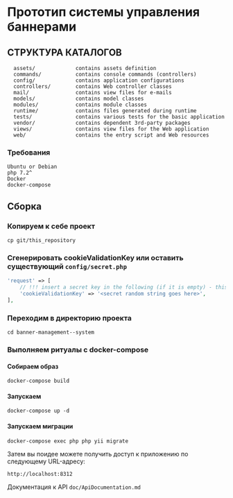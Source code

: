 # Прототип системы управления баннерами

СТРУКТУРА КАТАЛОГОВ
-------------------

      assets/             contains assets definition
      commands/           contains console commands (controllers)
      config/             contains application configurations
      controllers/        contains Web controller classes
      mail/               contains view files for e-mails
      models/             contains model classes
      modules/            contains module classes
      runtime/            contains files generated during runtime
      tests/              contains various tests for the basic application
      vendor/             contains dependent 3rd-party packages
      views/              contains view files for the Web application
      web/                contains the entry script and Web resources

### Требования
    Ubuntu or Debian
    php 7.2^
    Docker
    docker-compose

Сборка
------------

### Копируем к себе проект
~~~
cp git/this_repository
~~~

### Сгенерировать cookieValidationKey или оставить существующий `config/secret.php`

```php
'request' => [
    // !!! insert a secret key in the following (if it is empty) - this is required by cookie validation
    'cookieValidationKey' => '<secret random string goes here>',
],
```

### Переходим в директорию проекта

~~~
cd banner-management--system
~~~

### Выполняем ритуалы с docker-compose
#### Собираем образ

~~~
docker-compose build
~~~

#### Запускаем

~~~
docker-compose up -d
~~~

#### Запускаем миграции

~~~
docker-compose exec php php yii migrate
~~~

Затем вы поидее можете получить доступ к приложению по следующему URL-адресу:

~~~
http://localhost:8312
~~~

Документация к API `doc/ApiDocumentation.md`
